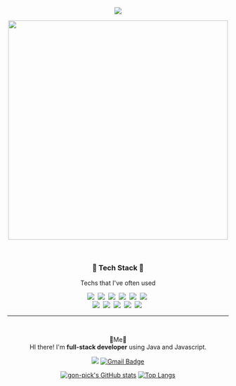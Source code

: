 <div align="center"><img src="https://capsule-render.vercel.app/api?type=waving&color=0:CE9FFC,100:7367F0&height=300&section=header&text=Welcome%20gon-pick&fontColor=ffffff&fontSize=70&" /></div>

<p align="center"> <img width=500px height=500px src="https://cdn.pixabay.com/photo/2013/07/12/15/55/penguin-150563_960_720.png"/> </p>
<br />


<h3 align="center">🎈 Tech Stack 🎈</h3>
<p align="center"> Techs that I've often used </p>

<p align="center">
<img src="https://img.shields.io/badge/Java-37C3C3?style=flat-square&logo=Java&logoColor=white"/></a>&nbsp
<img src="https://img.shields.io/badge/Python-1E82FF?style=flat-square&logo=Python&logoColor=white"/></a>&nbsp
<img src="https://img.shields.io/badge/Spring-80E12A?style=flat-square&logo=Spring&logoColor=white"/></a>&nbsp
<img src="https://img.shields.io/badge/Oracle-FF5A5A?style=flat-square&logo=Oracle&logoColor=white"/></a>&nbsp
<img src="https://img.shields.io/badge/Mysql-ffcc00?style=flat-square&logo=Mysql&logoColor=white"/></a>&nbsp
<img src="https://img.shields.io/badge/Docker-3766AB?style=flat-square&logo=Docker&logoColor=white"/></a>&nbsp
<br />
<img src="https://img.shields.io/badge/HTML-FF69B4?style=flat-square&logo=HTML5&logoColor=white"/></a>&nbsp
<img src="https://img.shields.io/badge/CSS3-0064CD?style=flat-square&logo=CSS3&logoColor=white"/></a>&nbsp
<img src="https://img.shields.io/badge/Javascript-FFAF00?style=flat-square&logo=Javascript&logoColor=white"/></a>&nbsp
<img src="https://img.shields.io/badge/Jquery-13C7A3?style=flat-square&logo=Jquery&logoColor=white"/></a>&nbsp
<img src="https://img.shields.io/badge/React-00E1FF?style=flat-square&logo=React&logoColor=white"/></a>&nbsp

</p>
<hr /><br>

<p align="center">
🤟Me🤟<br>
  HI there! I'm <b>full-stack developer</b> using Java and Javascript.<br>
</p>

<div align="center">

<a href="https://velog.io/@opve555" alt="devVlog" target="_blank"><img src="https://img.shields.io/badge/Blog-3DDC84?style=flat-square&logo=LiveJournal&logoColor=white"/></a>
[![Gmail Badge](https://img.shields.io/badge/Gmail-d14836?style=flat-square&logo=Gmail&logoColor=white&link=mailto:opve555@gmail.com)](mailto:opve555@gmail.com)

</div>


<div align="center">

[![gon-pick's GitHub stats](https://github-readme-stats.vercel.app/api?username=gon-pick&title_color=FFD228&show_icons=true&theme=radical)](https://github.com/gon-pick/github-readme-stats)
[![Top Langs](https://github-readme-stats.vercel.app/api/top-langs/?username=gon-pick&layout=compact)](https://github.com/gon-pick/github-readme-stats)
  
</div>
 





<!--
**gon-pick/gon-pick** is a ✨ _special_ ✨ repository because its `README.md` (this file) appears on your GitHub profile.

Here are some ideas to get you started:

- 🔭 I’m currently working on ...
- 🌱 I’m currently learning ...
- 👯 I’m looking to collaborate on ...
- 🤔 I’m looking for help with ...
- 💬 Ask me about ...
- 📫 How to reach me: ...
- 😄 Pronouns: ...
- ⚡ Fun fact: ...
-->
